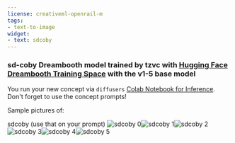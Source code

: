 ```yaml
---
license: creativeml-openrail-m
tags:
- text-to-image
widget:
- text: sdcoby
---
```

### sd-coby Dreambooth model trained by tzvc with [Hugging Face Dreambooth Training Space](https://huggingface.co/spaces/multimodalart/dreambooth-training) with the v1-5 base model

You run your new concept via `diffusers` [Colab Notebook for Inference](https://colab.research.google.com/github/huggingface/notebooks/blob/main/diffusers/sd_dreambooth_inference.ipynb). Don't forget to use the concept prompts! 

Sample pictures of:
  
  
  
  
  
sdcoby (use that on your prompt) 
![sdcoby 0](https://huggingface.co/tzvc/sd-coby/resolve/main/concept_images/sdcoby_%281%29.jpg)![sdcoby 1](https://huggingface.co/tzvc/sd-coby/resolve/main/concept_images/sdcoby_%282%29.jpg)![sdcoby 2](https://huggingface.co/tzvc/sd-coby/resolve/main/concept_images/sdcoby_%283%29.jpg)![sdcoby 3](https://huggingface.co/tzvc/sd-coby/resolve/main/concept_images/sdcoby_%284%29.jpg)![sdcoby 4](https://huggingface.co/tzvc/sd-coby/resolve/main/concept_images/sdcoby_%285%29.jpg)![sdcoby 5](https://huggingface.co/tzvc/sd-coby/resolve/main/concept_images/sdcoby_%286%29.jpg)
